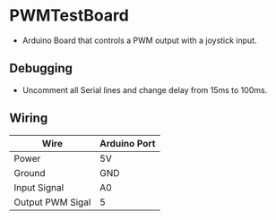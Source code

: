 # PWMTestBoard
- Arduino Board that controls a PWM output with a joystick input.

## Debugging
- Uncomment all Serial lines and change delay from 15ms to 100ms. 

## Wiring
| Wire  | Arduino Port |
| ------------- | ------------- |
| Power  | 5V  |
| Ground  | GND  |
| Input Signal | A0 |
| Output PWM Sigal | 5 |
